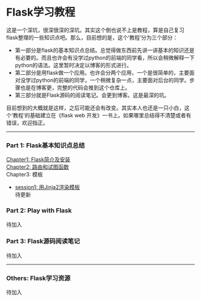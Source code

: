 # Flask学习教程

这是一个深坑，很深很深的深坑。其实这个倒也说不上是教程，算是自己复习flask整理的一些知识点吧。那么，目前想的是，这个‘教程’分为三个部分：

* 第一部分是flask的基本知识点总结。总觉得做东西前先讲一讲基本的知识还是有必要的。而且也许会有没学过python的前端的同学看，所以会稍微解释一下python的语法。这里暂时决定以博客的形式进行。
* 第二部分是用flask做一个应用。也许会分两个应用，一个是很简单的，主要面对没学过python的前端的同学，一个稍微复杂一点，主要面对后台的同学。步骤也是在博客更，完整的代码会推到这个仓库上。
* 第三部分就是Flask源码的阅读笔记。会更到博客。这是最深的坑。


目前想到的大概就是这样，之后可能还会有改变。其实本人也还是一只小白，这个‘教程’的基础建立在《flask web 开发》一书上。如果哪里总结得不清楚或者有错误，欢迎指正。

***

### Part 1: Flask基本知识点总结

[Chapter1: Flask简介及安装](http://roseou.github.io/2016/05/08/flasksetup/)  
[Chapter2: 路由和试图函数](http://roseou.github.io/2016/05/08/flaskroute/)   
Chapter3: 模板  
* [session1: 用Jinja2渲染模板](http://roseou.github.io/2016/05/10/flasktemplate/)  
待更新

### Part 2: Play with Flask

待加入

### Part 3: Flask源码阅读笔记

待加入

***
### Others: Flask学习资源

待加入
